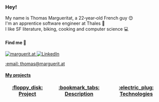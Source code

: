 ### Hey!

My name is Thomas Margueritat, a 22‑year‑old French guy :blush: 
<br/>I'm an apprentice software engineer at Thales :satellite:
<br/>I like SF literature, biking, cooking and computer science :computer:

#### Find me :mag_right:

<p>
  <a href="https://www.linkedin.com/in/thomas-margueritat/" target="_blank"><img alt="marguerit.at" src="https://img.shields.io/badge/MARGUERIT.AT-%230A0A0A.svg?&style=for-the-badge&logo=dev-dot-to&logoColor=white" /> 
  <a href="https://www.linkedin.com/in/thomas-margueritat/" target="_blank"><img alt="LinkedIn" src="https://img.shields.io/badge/linkedin-%230077B5.svg?&style=for-the-badge&logo=linkedin&logoColor=white" />
</p>
:email: thomas@marguerit.at

#### My projects

<table>
  <thead align="center">
    <tr border: none;>
      <td><b>:floppy_disk: Project</b></td>
      <td><b>:bookmark_tabs: Description</b></td>
      <td><b>:electric_plug: Technologies</b></td>
    </tr>
  </thead>
  <tbody>
  </tbody>
</table>
